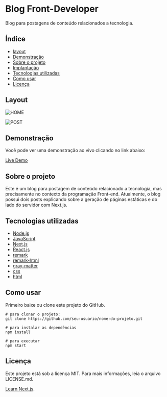 # Blog Front-Developer

Blog para postagens de conteúdo relacionados a tecnologia.

## Índice

- [layout](#layout)
- [Demonstração](#demonstração)
- [Sobre o projeto](#sobre-o-projeto)
- [Implantação](#implantação-em-produção)
- [Tecnologias utilizadas](#tecnologias-utilizadas)
- [Como usar](#como-usar)
- [Licença](#licença)

## Layout

![HOME](https://github.com/AnaniasBarbosa/nextjs-blog/tree/main/assets/blog-index.jpg)

![POST](https://github.com/AnaniasBarbosa/nextjs-blog/tree/main/assets/blog-post.jpg)

## Demonstração

Você pode ver uma demonstração ao vivo clicando no link abaixo:

[Live Demo](https://nextjs-blog-iota-nine-81.vercel.app/)

## Sobre o projeto

Este é um blog para postagem de conteúdo relacionado a tecnologia, mas precisamente no contexto da programação Front-end.
Atualmente, o blog possui dois posts explicando sobre a geração de páginas estáticas e do lado do servidor com Next.js.

## Tecnologias utilizadas

- [Node.js](https://nodejs.org/en/about)
- [JavaScript](https://developer.mozilla.org/pt-BR/docs/Web/JavaScript)
- [Next.js](https://nextjs.org/)
- [React.js](https://react.dev/)
- [remark](https://www.npmjs.com/package/remark)
- [remark-html](https://www.npmjs.com/package/remark-html)
- [gray-matter](https://www.npmjs.com/package/gray-matter)
- [css]()
- [html]()

## Como usar

Primeiro baixe ou clone este projeto do GitHub.

```npm
# para clonar o projeto:
git clone https://github.com/seu-usuario/nome-do-projeto.git

# para instalar as dependências
npm install

# para executar
npm start
```

## Licença

Este projeto está sob a licença MIT. Para mais informações, leia o arquivo LICENSE.md.

[Learn Next.js](https://nextjs.org/learn).
